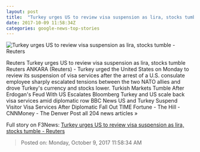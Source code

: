 ```yaml
---
layout: post
title:  "Turkey urges US to review visa suspension as lira, stocks tumble - Reuters"
date: 2017-10-09 11:58:34Z
categories: google-news-top-stories
---
```


![Turkey urges US to review visa suspension as lira, stocks tumble - Reuters](https://s3.reutersmedia.net/resources/r/?m=02&d=20171009&t=2&i=1204720823&w=&fh=545px&fw=&ll=&pl=&sq=&r=LYNXMPED980H7)

Reuters Turkey urges US to review visa suspension as lira, stocks tumble Reuters ANKARA (Reuters) - Turkey urged the United States on Monday to review its suspension of visa services after the arrest of a U.S. consulate employee sharply escalated tensions between the two NATO allies and drove Turkey's currency and stocks lower. Turkish Markets Tumble After Erdogan's Feud With US Escalates Bloomberg Turkey and US scale back visa services amid diplomatic row BBC News US and Turkey Suspend Visitor Visa Services After Diplomatic Fall Out TIME Fortune - The Hill - CNNMoney - The Denver Post all 204 news articles »


Full story on F3News: [Turkey urges US to review visa suspension as lira, stocks tumble - Reuters](http://www.f3nws.com/n/HFpJNC)

> Posted on: Monday, October 9, 2017 11:58:34 AM
